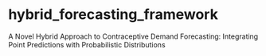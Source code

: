 # hybrid_forecasting_framework
A Novel Hybrid Approach to Contraceptive Demand Forecasting: Integrating Point Predictions with Probabilistic Distributions
